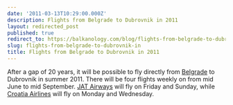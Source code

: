 ```yaml
---
date: '2011-03-13T10:29:00.000Z'
description: Flights from Belgrade to Dubrovnik in 2011
layout: redirected_post
published: true
redirect_to: https://balkanology.com/blog/flights-from-belgrade-to-dubrovnik-in/
slug: flights-from-belgrade-to-dubrovnik-in
title: Flights from Belgrade to Dubrovnik in 2011
---
```


After a gap of 20 years, it will be possible to fly directly from <a href="http://www.balkanology.com/serbia/article_belgrade.html">Belgrade</a> to Dubrovnik in summer 2011. There will be four flights weekly on from mid June to mid September. <a href="http://www.jat.com/active/en/home.html">JAT Airways</a> will fly on Friday and Sunday, while <a href="http://www.croatiaairlines.com/en">Croatia Airlines</a> will fly on Monday and Wednesday.
